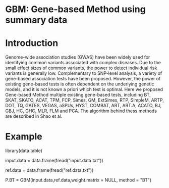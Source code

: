 # GBM: Gene-based Method using summary data
# Introduction
Genome-wide association studies (GWAS) have been widely used for identifying common variants associated with complex diseases. Due to the small effect sizes of common variants, the power to detect individual risk variants is generally low. Complementary to SNP-level analysis, a variety of gene-based association tests have been proposed. However, the power of existing gene-based tests is often dependent on the underlying genetic models, and it is not known a priori which test is optimal.  Here we proposed Gene-based Method multiple existing gene-based tests, including BT, SKAT, SKATO, ACAT, TPM, FCP, Simes, GM, ExtSimes, RTP, SimpleM, ARTP, DOT, TQ, GATES, VEGAS, aSPUs, HYST, COMBAT, ART, ART.A, ACATO, BJ, GBJ, HC, GHC, MLR, FLM and PCA. The algorithm behind thess methods are described in Shao et al.
# Example
library(data.table)

input.data = data.frame(fread("input.data.txt"))

ref.data = data.frame(fread("ref.data.txt"))

P.BT = GBM(input.data,ref.data,weight.matrix = NULL, method = "BT")
